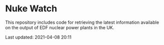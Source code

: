 # Nuke Watch

This repository includes code for retrieving the latest information available on the output of EDF nuclear power plants in the UK.

Last updated: 2021-04-08 20:11